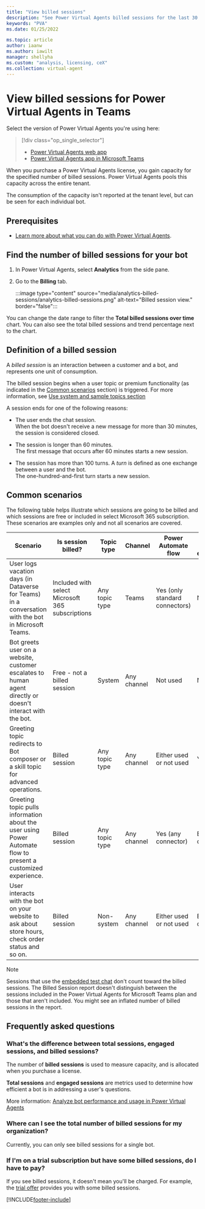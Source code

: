 ```yaml
---
title: "View billed sessions"
description: "See Power Virtual Agents billed sessions for the last 30 or 7 days."
keywords: "PVA"
ms.date: 01/25/2022

ms.topic: article
author: iaanw
ms.author: iawilt
manager: shellyha
ms.custom: "analysis, licensing, ceX"
ms.collection: virtual-agent
---
```


# View billed sessions for Power Virtual Agents in Teams

Select the version of Power Virtual Agents you're using here:

> [!div class="op_single_selector"]
>
> - [Power Virtual Agents web app](analytics-billed-sessions.md)
> - [Power Virtual Agents app in Microsoft Teams](teams/analytics-billed-sessions-teams.md)

When you purchase a Power Virtual Agents license, you gain capacity for the specified number of billed sessions. Power Virtual Agents pools this capacity across the entire tenant.

The consumption of the capacity isn't reported at the tenant level, but can be seen for each individual bot.

## Prerequisites

- [Learn more about what you can do with Power Virtual Agents](fundamentals-what-is-power-virtual-agents.md).

## Find the number of billed sessions for your bot

1. In Power Virtual Agents, select **Analytics** from the side pane.

1. Go to the **Billing** tab.

    :::image type="content" source="media/analytics-billed-sessions/analytics-billed-sessions.png" alt-text="Billed session view." border="false":::

You can change the date range to filter the **Total billed sessions over time** chart. You can also see the total billed sessions and trend percentage next to the chart.

## Definition of a billed session

A *billed session* is an interaction between a customer and a bot, and represents one unit of consumption.

The billed session begins when a user topic or premium functionality (as indicated in the [Common scenarios](#common-scenarios) section) is triggered. For more information, see [Use system and sample topics section](authoring-create-edit-topics.md#use-system-and-sample-topics)

A session ends for one of the following reasons:

- The user ends the chat session.  
    When the bot doesn't receive a new message for more than 30 minutes, the session is considered closed.

- The session is longer than 60 minutes.  
    The first message that occurs after 60 minutes starts a new session.

- The session has more than 100 turns. A *turn* is defined as one exchange between a user and the bot.  
 The one-hundred-and-first turn starts a new session.

## Common scenarios

The following table helps illustrate which sessions are going to be billed and which sessions are free or included in select Microsoft 365 subscription. These scenarios are examples only and not all scenarios are covered.

| Scenario                                                                                                      | Is session billed?                               | Topic type     | Channel     | Power Automate flow            | Bot Framework extensibility | Bot stored in        |
| ------------------------------------------------------------------------------------------------------------- | ------------------------------------------------ | -------------- | ----------- | ------------------------------ | --------------------------- | -------------------- |
| User logs vacation days (in Dataverse for Teams) in a conversation with the bot in Microsoft Teams.           | Included with select Microsoft 365 subscriptions | Any topic type | Teams       | Yes (only standard connectors) | Not used                    | Dataverse for Teams  |
| Bot greets user on a website, customer escalates to human agent directly or doesn't interact with the bot.    | Free - not a billed session                      | System         | Any channel | Not used                       | Not used                    | Any environment type |
| Greeting topic redirects to Bot composer or a skill topic for advanced operations.                            | Billed session                                   | Any topic type | Any channel | Either used or not used        | Yes                         | Any environment type |
| Greeting topic pulls information about the user using Power Automate flow to present a customized experience. | Billed session                                   | Any topic type | Any channel | Yes (any connector)            | Either used or not used     | Any environment type |
| User interacts with the bot on your website to ask about store hours, check order status and so on.           | Billed session                                   | Non-system     | Any channel | Either used or not used        | Either used or not used     | Dataverse            |

> [!NOTE]
> Sessions that use the [embedded test chat](authoring-test-bot.md) don't count toward the billed sessions.
> The Billed Session report doesn't distinguish between the sessions included in the Power Virtual Agents for Microsoft Teams plan and those that aren't included. You might see an inflated number of billed sessions in the report.

## Frequently asked questions

### What's the difference between total sessions, engaged sessions, and billed sessions?

The number of **billed sessions** is used to measure capacity, and is allocated when you purchase a license.

**Total sessions** and **engaged sessions** are metrics used to determine how efficient a bot is in addressing a user's questions.

More information: [Analyze bot performance and usage in Power Virtual Agents](analytics-summary.md)

### Where can I see the total number of billed sessions for my organization?

Currently, you can only see billed sessions for a single bot.

### If I'm on a trial subscription but have some billed sessions, do I have to pay?

If you see billed sessions, it doesn't mean you'll be charged. For example, the [trial offer](sign-up-individual.md) provides you with some billed sessions.

[!INCLUDE[footer-include](includes/footer-banner.md)]
